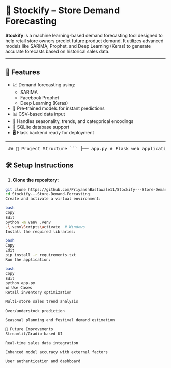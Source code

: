 # 🛒 Stockify – Store Demand Forecasting

**Stockify** is a machine learning-based demand forecasting tool designed to help retail store owners predict future product demand. It utilizes advanced models like SARIMA, Prophet, and Deep Learning (Keras) to generate accurate forecasts based on historical sales data.

---

## 🚀 Features

- 📈 Demand forecasting using:
  - SARIMA
  - Facebook Prophet
  - Deep Learning (Keras)
- 🧠 Pre-trained models for instant predictions
- 📊 CSV-based data input
- 🔄 Handles seasonality, trends, and categorical encodings
- 💾 SQLite database support
- 🖥️ Flask backend ready for deployment

---

<pre> ## 📁 Project Structure ``` ├── app.py # Flask web application ├── data_upload.py # Handles CSV upload ├── database.py # SQLite operations ├── model.py # Model loading and inference ├── generate_dataset.py # Generates synthetic dataset ├── requirements.txt # Dependencies list ├── retail_data.csv # Retail dataset ├── retail_data_historical.csv # Historical dataset ├── stockify.db # SQLite DB file ├── demand_model_dl.keras # Deep Learning model ├── demand_model_sarima.joblib # SARIMA model ├── demand_model_prophet.json # Prophet model ├── demand_model_prophet_history.csv ├── demand_model_encoders.joblib ├── demand_model_scalers.joblib ├── README.md # Documentation ``` </pre>

## 🛠️ Setup Instructions

1. **Clone the repository:**

```bash
git clone https://github.com/PriyanshBastawale11/Stockify---Store-Demand-Forcasting.git
cd Stockify---Store-Demand-Forcasting
Create and activate a virtual environment:

bash
Copy
Edit
python -m venv .venv
.\.venv\Scripts\activate  # Windows
Install the required libraries:

bash
Copy
Edit
pip install -r requirements.txt
Run the application:

bash
Copy
Edit
python app.py
📊 Use Cases
Retail inventory optimization

Multi-store sales trend analysis

Over/understock prediction

Seasonal planning and festival demand estimation

🔮 Future Improvements
Streamlit/Gradio-based UI

Real-time sales data integration

Enhanced model accuracy with external factors

User authentication and dashboard

